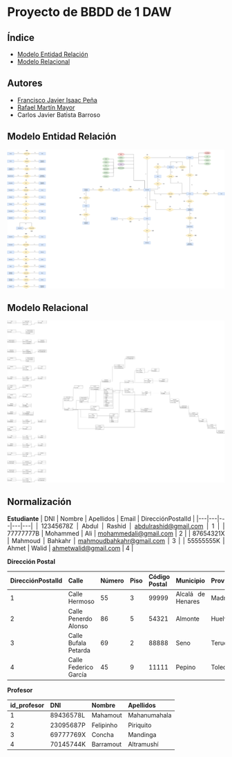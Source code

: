 <div align="justify";>

# Proyecto de BBDD de 1 DAW

## Índice
- [Modelo Entidad Relación](/modelo-er/)
- [Modelo Relacional](/modelo-relacional/)

## Autores

- [Francisco Javier Isaac Peña](https://github.com/Dhokthor369)
- [Rafael Martín Mayor](https://github.com/RafaelMayor)
- Carlos Javier Batista Barroso

## Modelo Entidad Relación

![](/modelo-er/Modelo%20ER.drawio.png)

## Modelo Relacional

![](/modelo-relacional/modelo-relacional.drawio.png)

## Normalización

__Estudiante__
| DNI | Nombre | Apellidos | Email | DirecciónPostalId |
|---|---|---|---|---|
| 12345678Z | Abdul | Rashid | abdulrashid@gmail.com | 1 |
| 77777777B | Mohammed | Ali | mohammedali@gmail.com | 2 |
| 87654321X | Mahmoud | Bahkahr | mahmoudbahkahr@gmail.com | 3 |
| 55555555K | Ahmet | Walid | ahmetwalid@gmail.com | 4 |

__Dirección Postal__

|  DirecciónPostalId | Calle | Número | Piso | Código Postal | Municipio | Provincia |
|---|---|---|---|---|---|---|
| 1 | Calle Hermoso | 55 | 3 | 99999 | Alcalá de Henares | Madrid |
| 2 | Calle Penerdo Alonso | 86 | 5 | 54321 | Almonte | Huelva |
| 3 | Calle Bufala Petarda | 69 | 2 | 88888 | Seno | Teruel |
| 4 | Calle Federico García | 45 | 9 | 11111 | Pepino | Toledo |

__Profesor__

| id_profesor | DNI | Nombre | Apellidos |
|---|---|---|---|
| 1 | 89436578L | Mahamout | Mahanumahala |
| 2 | 23095687P | Felipinho | Piriquito |
| 3 | 69777769X | Concha | Mandinga |
| 4 | 70145744K | Barramout | Altramushí |



</div>
